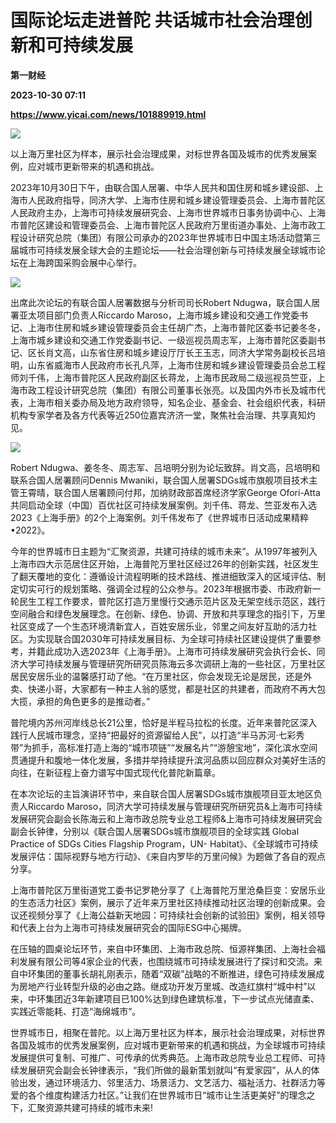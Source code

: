 # 国际论坛走进普陀 共话城市社会治理创新和可持续发展
**第一财经**

**2023-10-30 07:11**

**https://www.yicai.com/news/101889919.html**

![](https://imgcdn.yicai.com/uppics/slides/2023/10/d4d547508fa555ac0770eb27d637e7f7.jpg)

以上海万里社区为样本，展示社会治理成果，对标世界各国及城市的优秀发展案例，应对城市更新带来的机遇和挑战。

2023年10月30日下午，由联合国人居署、中华人民共和国住房和城乡建设部、上海市人民政府指导，同济大学、上海市住房和城乡建设管理委员会、上海市普陀区人民政府主办，上海市可持续发展研究会、上海市世界城市日事务协调中心、上海市普陀区建设和管理委员会、上海市普陀区人民政府万里街道办事处、上海市政工程设计研究总院（集团）有限公司承办的2023年世界城市日中国主场活动暨第三届城市可持续发展全球大会的主题论坛——社会治理创新与可持续发展全球城市论坛在上海跨国采购会展中心举行。

![](https://imgcdn.yicai.com/uppics/images/2023/10/628f7c8452a494a67e4cc29cd63a4fb7.jpg)

出席此次论坛的有联合国人居署数据与分析司司长Robert Ndugwa，联合国人居署亚太项目部门负责人Riccardo Maroso，上海市城乡建设和交通工作党委书记、上海市住房和城乡建设管理委员会主任胡广杰，上海市普陀区委书记姜冬冬，上海市城乡建设和交通工作党委副书记、一级巡视员周志军，上海市普陀区委副书记、区长肖文高，山东省住房和城乡建设厅厅长王玉志，同济大学常务副校长吕培明，山东省威海市人民政府市长孔凡萍，上海市住房和城乡建设管理委员会总工程师刘千伟，上海市普陀区人民政府副区长蒋龙，上海市民政局二级巡视员竺亚，上海市政工程设计研究总院（集团）有限公司董事长张亮。以及国内外市长及城市代表，上海市相关委办局及地方政府领导，知名企业、基金会、社会组织代表，科研机构专家学者及各方代表等近250位嘉宾济济一堂，聚焦社会治理、共享真知灼见。

![](https://imgcdn.yicai.com/uppics/images/2023/10/7d5a23018391838fd706c2a3fe6fec50.jpg)

Robert Ndugwa、姜冬冬、周志军、吕培明分别为论坛致辞。肖文高，吕培明和联系合国人居署顾问Dennis Mwaniki，联合国人居署SDGs城市旗舰项目技术主管王霄晴，联合国人居署顾问付邦，加纳财政部首席经济学家George Ofori-Atta共同启动全球（中国）百优社区可持续发展案例。刘千伟、蒋龙、竺亚发布入选2023《上海手册》的2个上海案例。刘千伟发布了《世界城市日活动成果精粹•2022》。

今年的世界城市日主题为“汇聚资源，共建可持续的城市未来”。从1997年被列入上海市四大示范居住区开始，上海普陀万里社区经过26年的创新实践，社区发生了翻天覆地的变化：遵循设计流程明晰的技术路线、推进细致深入的区域评估、制定切实可行的规划策略、强调全过程的公众参与。2023年根据市委、市政府新一轮民生工程工作要求，普陀区打造万里慢行交通示范片区及无架空线示范区，践行空间融合和绿色发展理念。在创新、绿色、协调、开放和共享理念的指引下，万里社区变成了一个生态环境清新宜人，百姓安居乐业，邻里之间友好互助的活力社区。为实现联合国2030年可持续发展目标、为全球可持续社区建设提供了重要参考，并籍此成功入选2023年《上海手册》。上海市可持续发展研究会执行会长、同济大学可持续发展与管理研究所研究员陈海云多次调研上海的一些社区，万里社区居民安居乐业的温馨感打动了他。“在万里社区，你会发现无论是居民，还是外卖、快递小哥，大家都有一种主人翁的感觉，都是社区的共建者，而政府不再大包大揽，承担的角色更多的是推动者。”

普陀境内苏州河岸线总长21公里，恰好是半程马拉松的长度。近年来普陀区深入践行人民城市理念，坚持“把最好的资源留给人民”，以打造“半马苏河·七彩秀带”为抓手，高标准打造上海的“城市项链”“发展名片”“游憩宝地”，深化滨水空间贯通提升和腹地一体化发展，多措并举持续提升滨河品质以回应群众对美好生活的向往，在新征程上奋力谱写中国式现代化普陀新篇章。

在本次论坛的主旨演讲环节中，来自联合国人居署SDGs城市旗舰项目亚太地区负责人Riccardo Maroso，同济大学可持续发展与管理研究所研究员&上海市可持续发展研究会副会长陈海云和上海市政总院专业总工程师&上海市可持续发展研究会副会长钟律，分别以《联合国人居署SDGs城市旗舰项目的全球实践 Global Practice of SDGs Cities Flagship Program，UN- Habitat》、《全球城市可持续发展评估：国际视野与地方行动》、《来自内罗毕的万里问候》为题做了各自的观点分享。

上海市普陀区万里街道党工委书记罗艳分享了《上海普陀万里沧桑巨变：安居乐业的生态活力社区》案例，展示了近年来万里社区持续推动社区治理的创新成果。会议还视频分享了《上海公益新天地园：可持续社会创新的试验田》案例，相关领导和代表上台为上海市可持续发展研究会的国际ESG中心揭牌。

在压轴的圆桌论坛环节，来自中环集团、上海市政总院、恒源祥集团、上海社会福利发展有限公司等4家企业的代表，也围绕城市可持续发展进行了探讨和交流。来自中环集团的董事长胡礼刚表示，随着“双碳”战略的不断推进，绿色可持续发展成为房地产行业转型升级的必由之路。继成功开发万里城、改造红旗村“城中村”以来，中环集团近3年新建项目已100%达到绿色建筑标准，下一步试点光储直柔、实践近零能耗、打造“海绵城市”。

世界城市日，相聚在普陀。以上海万里社区为样本，展示社会治理成果，对标世界各国及城市的优秀发展案例，应对城市更新带来的机遇和挑战，为全球城市可持续发展提供可复制、可推广、可传承的优秀典范。上海市政总院专业总工程师、可持续发展研究会副会长钟律表示，“我们所做的最新策划就叫“有爱家园”，从人的体验出发，通过环境活力、邻里活力、场景活力、文艺活力、福祉活力、社群活力等爱的各个维度构建活力社区。”让我们在世界城市日“城市让生活更美好”的理念之下，汇聚资源共建可持续的城市未来!